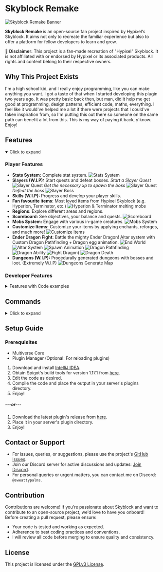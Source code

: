# Skyblock Remake

![Skyblock Remake Banner](https://github.com/Sweattypalms/skyblock-remake/blob/master/README/assets/banner.png?raw=true)

<b>Skyblock Remake </b> is an open-source fan project inspired by Hypixel's Skyblock. It aims not only to recreate the familiar experience but also to offer a platform for fellow developers to learn and grow.

🚨 **Disclaimer:** This project is a fan-made recreation of "Hypixel" Skyblock. It is not affiliated with or endorsed by Hypixel or its associated products. All rights and content belong to their respective owners.

## Why This Project Exists

I'm a high school kid, and I really enjoy programming, like you can make anything you want.
I got a taste of that when I started developing this plugin two years ago. It was pretty basic back then, 
but man, did it help me get good at programming, design patterns, efficient code, maths, everything. 
I feel like it would've helped me a lot if there were projects that I could've taken inspiration from, 
so I'm putting this out there so someone on the same path can benefit a lot from this. 
This is my way of paying it back, y'know. Enjoy! 

## Features

<details open>
<summary>Click to expand</summary>

### Player Features

-   **Stats System:** Complete stat system.
![Stats System](https://github.com/Sweattypalms/skyblock-remake/blob/master/README/assets/gameplay/stats/stats_system.gif?raw=true)
-   **Slayers (W.I.P):** Start quests and defeat bosses.
*Start a Slayer Quest*
![Slayer Quest](https://github.com/Sweattypalms/skyblock-remake/blob/master/README/assets/gameplay/slayer/slayer_start.gif?raw=true)
*Get the necessary xp to spawn the boss*
![Slayer Quest](https://github.com/Sweattypalms/skyblock-remake/blob/master/README/assets/gameplay/slayer/slayer_xp.gif?raw=true)
*Defeat the boss*
![Slayer Boss](https://github.com/Sweattypalms/skyblock-remake/blob/master/README/assets/gameplay/slayer/slayer_kill.gif?raw=true)
-   **Skills (W.I.P):** Progress and develop your player skills.
-   **Fan favourite items:** Most loved items from Hypixel Skyblock (e.g. Hyperion, Terminator, etc.)
![Hyperion & Terminator melting mobs](https://github.com/Sweattypalms/skyblock-remake/blob/master/README/assets/gameplay/items/items_showcase.gif?raw=true)
-   **Regions:** Explore different areas and regions.
-   **Scoreboard:** See objectives, your balance and quests.
![Scoreboard](https://github.com/Sweattypalms/skyblock-remake/blob/master/README/assets/gameplay/misc/scoreboard.png?raw=true)
-   **Mobs System:** Engage with various in-game creatures.
![Mobs System](https://github.com/Sweattypalms/skyblock-remake/blob/master/README/assets/gameplay/mobs/mobs_showcase.png?raw=true)
-   **Customize Items:** Customize your items by applying enchants, reforges, and much more!
![Customize Items](https://github.com/Sweattypalms/skyblock-remake/blob/master/README/assets/gameplay/items/customize_item_showcase.png?raw=true)
-   **Ender Dragon Fight:** Battle the mighty Ender Dragon! Altar system with Custom Dragon Pathfinding + Dragon egg animation.
![End World](https://github.com/Sweattypalms/skyblock-remake/blob/master/README/assets/gameplay/end/end_world.png?raw=true)
![Altar System](https://github.com/Sweattypalms/skyblock-remake/blob/master/README/assets/gameplay/end/altar.gif?raw=true)
![Spawn Animation](https://github.com/Sweattypalms/skyblock-remake/blob/master/README/assets/gameplay/end/spawn_animation.gif?raw=true)
![Dragon Pathfinding](https://github.com/Sweattypalms/skyblock-remake/blob/master/README/assets/gameplay/end/dragon_pathfinding.gif?raw=true)
![Dragon Ability](https://github.com/Sweattypalms/skyblock-remake/blob/master/README/assets/gameplay/end/dragon_ability.gif?raw=true)
![Fight Dragon)](https://github.com/Sweattypalms/skyblock-remake/blob/master/README/assets/gameplay/end/fight_dragon.gif?raw=true)
![Dragon Death](https://github.com/Sweattypalms/skyblock-remake/blob/master/README/assets/gameplay/end/dragon_death_message.png?raw=true)
- **Dungeons (W.I.P):** Procedurally generated dungeons with bosses and loot. (Extremely W.I.P)
![Dungeons Generate Map](https://github.com/Sweattypalms/skyblock-remake/blob/master/README/assets/gameplay/dungeons/dungeon_generate_map.gif)

### Developer Features
<details>
<summary>Features with Code examples</summary>


-   **Annotation-Based Command System:** Efficiently handle and manage in-game commands.
```java
@Command(name = "example", description = "Example command", op = true)  
public void exampleCommand(Player player, String[] args) {  
  player.sendMessage(ChatColor.RED + "This is an example command!");  
    player.sendMessage(ChatColor.YELLOW + Strings.join(args, " "));  
}  
	  
@TabCompleter(command = "example")  
public List<String> exampleTabCompleter(Player player, String[] args) {  
  return List.of("example", "example2");  
}
```
-   **Hologram System:** Create both static and dynamic holograms with ease.
```java
Hologram hologram = new Hologram(  
		"Example Text",  
		new Location(Bukkit.getWorld("world"), 0, 100,0)  
);	
```
-   **Event-Based System:** Harness the power of events for versatile gameplay elements.
```java
@EventHandler  
public void onXpGain(SkyblockXpEvent event){  
	String name = event.getSkyblockPlayer().getPlayer().getName();  
	System.out.println(name + " gained " + event.getXp());  
}
```
-   **Particle Helpers:** Enhance visual elements with particle effects.
```java
Player player = ...;
// f (0.1) =>  Starting radius for the spiral.
// delta (1.5) =>  Max radius for the spiral
MathHelper.spiralParticles(player, 0.1, 1.5, Particle.FLAME);
```
-   **Auto Initializing:** Automatic setup for various modules including mobs, items, commands, and listeners.
-   **OOP-Based Systems:** Object-Oriented Programming based systems for items, mobs, and UIs.
```java
	/* Example Item */
public class LightningChestplate extends SkyblockItem implements IHasAbility, IDyedArmor {  
	public static final String ID = "lightning_chestplate";  
	private static final Map<Stats, Double> stats = new HashMap<>(Map.of(  
		Stats.HEALTH, 30d  
	));  
  
    public LightningChestplate() {  
		super(  
			ID,  
			"Lightning Armor Chestplate",  
			Material.LEATHER_CHESTPLATE,  
			null,  // Static lore
			stats,  
			Rarity.SPECIAL,  
			SkyblockItemType.CHESTPLATE  
		);  
    }  
  
	@Override  
	public List<Ability> getAbilities() {  
		return List.of(AbilityManager.LIGHTNING_ARMOR_ABILITY);  
	}  
  
	@Override  
	public String getHexColor() {  
		return "FFFF00";  
	}  
}
```
-   **UI System:** Robust UI system with callback features for clickable items and static GUIs.
```java
public class TestGUI extends BaseGUI {
	private static final int SIZE = 6 * 9; // 6 rows of 9 slots

	public TestGUI() {
		super(SIZE, "Test GUI");
	}

	@Override
	public void initializeItems(Player player){
		this.fillBorder(BorderType.ALL); // All around border
		ItemStack testItem = new ItemStack(Material.DIAMOND_SWORD);
		this.setItemAt(3, 4, testItem); // At (3,4)
		this.setNextItem(testItem); // Next available slot
	}
}
	
```
</details>

</details>

## Commands

<details>
<summary>Click to expand</summary>

### Admin Commands

-   `/mob <id>`
-   `/sitem <id>`
-   `/stat <stat_id> <amt>`
-   `/upgrade`
-   `/slayer_id`
-   `/?cancel_slayer`
-   `/sbrl`

### Player Commands

-   `/?slayer_gui`
-   `/hub`
-   `/test`

### Utils Commands

-   `/gms`
-   `/gmc`
-   `/gmss`
-   `/fix_inventory`

</details>


## Setup Guide

### Prerequisites

-   Multiverse Core
-   Plugin Manager (Optional: For reloading plugins)

1.  Download and install [IntelliJ IDEA](https://www.jetbrains.com/idea/download).
2.  Obtain Spigot's build tools for version 1.17.1 from [here](https://www.spigotmc.org/wiki/buildtools/).
3.  Edit the code as desired.
4.  Compile the code and place the output in your server's plugins directory.
5. Enjoy!
##### ---or---
1. Download the latest plugin's release from [here](https://github.com/Sweattypalms/skyblock-remake/releases/).
2. Place it in your server's plugin directory.
3. Enjoy!


## Contact or Support

-   For issues, queries, or suggestions, please use the project's [GitHub Issues](https://github.com/Sweattypalms/skyblock-remake/issues).
-   Join our Discord server for active discussions and updates: [Join Discord](https://discord.gg/Ew4u4TRbQ6).
-   For personal queries or urgent matters, you can contact me on Discord: `@sweattypalms`.

## Contribution

Contributions are welcome! If you're passionate about Skyblock and want to contribute to an open-source project, we'd love to have you onboard! Before creating a pull request, please ensure:

-   Your code is tested and working as expected.
-   Adherence to best coding practices and conventions.
-   I will review all code before merging to ensure quality and consistency.


## License

This project is licensed under the [GPLv3 License](LICENSE).
